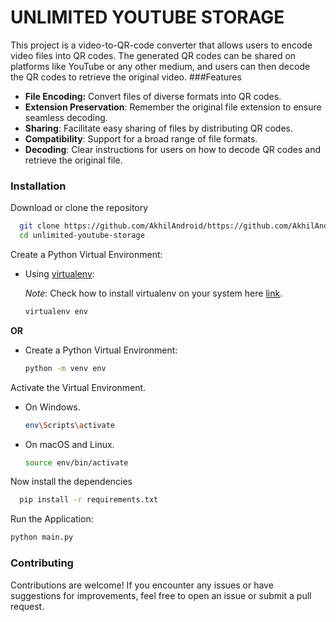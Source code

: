 # UNLIMITED YOUTUBE STORAGE

This project is a video-to-QR-code converter that allows users to encode video files into QR codes. The generated QR codes can be shared on platforms like YouTube or any other medium, and users can then decode the QR codes to retrieve the original video.
###Features

- **File Encoding:** Convert files of diverse formats into QR codes.
-    **Extension Preservation**: Remember the original file extension to ensure seamless decoding.
-  **Sharing**: Facilitate easy sharing of files by distributing QR codes.
- **Compatibility**: Support for a broad range of file formats.
- **Decoding**: Clear instructions for users on how to decode QR codes and retrieve the original file.

### Installation

 Download or clone the repository
```bash
  git clone https://github.com/AkhilAndroid/https://github.com/AkhilAndroid/unlimited-youtube-storage.git
  cd unlimited-youtube-storage
```
Create a Python Virtual Environment:

   - Using [virtualenv](https://learnpython.com/blog/how-to-use-virtualenv-python/):

     _Note_: Check how to install virtualenv on your system here [link](https://learnpython.com/blog/how-to-use-virtualenv-python/).

     ```bash
     virtualenv env
     ```

   **OR**

   - Create a Python Virtual Environment:

     ```bash
     python -m venv env
     ```

 Activate the Virtual Environment.

   - On Windows.

     ```bash
     env\Scripts\activate
     ```

   - On macOS and Linux.

     ```bash
     source env/bin/activate
     ```

Now install the dependencies

```bash
  pip install -r requirements.txt
```
Run the Application:
```bash
python main.py
```

### Contributing
Contributions are welcome! If you encounter any issues or have suggestions for improvements, feel free to open an issue or submit a pull request.



